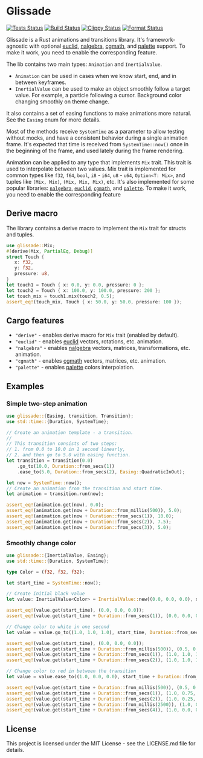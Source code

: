 # Glissade

[![Tests Status](https://github.com/monkin/glissade/actions/workflows/tests.yml/badge.svg)](https://github.com/monkin/glissade/actions/workflows/tests.yml)
[![Build Status](https://github.com/monkin/glissade/actions/workflows/build.yml/badge.svg)](https://github.com/monkin/glissade/actions/workflows/build.yml)
[![Clippy Status](https://github.com/monkin/glissade/actions/workflows/clippy.yml/badge.svg)](https://github.com/monkin/glissade/actions/workflows/clippy.yml)
[![Format Status](https://github.com/monkin/glissade/actions/workflows/format.yml/badge.svg)](https://github.com/monkin/glissade/actions/workflows/format.yml)

Glissade is a Rust animations and transitions library. It's framework-agnostic with optional
[euclid](https://crates.io/crates/euclid), [nalgebra](https://crates.io/crates/nalgebra),
[cgmath](https://crates.io/crates/cgmath), and [palette](https://crates.io/crates/palette) support.
To make it work, you need to enable the corresponding feature.

The lib contains two main types: `Animation` and `InertialValue`.
* `Animation` can be used in cases when we know start, end, and in between keyframes.
* `InertialValue` can be used to make an object smoothly follow a target value.
  For example, a particle following a cursor. Background color changing smoothly on theme change.

It also contains a set of easing functions to make animations more natural. See the `Easing` enum for more details.

Most of the methods receive `SystemTime` as a parameter to allow testing without mocks,
and have a consistent behavior during a single animation frame. It's expected that time is received
from `SystemTime::now()` once in the beginning of the frame, and used lately during the frame rendering.

Animation can be applied to any type that implements `Mix` trait. This trait is used to interpolate between two values.
Mix trait is implemented for common types like `f32`, `f64`, `bool`, `i8` - `i64`, `u8` - `u64`, `Option<T: Mix>`,
and tuples like `(Mix, Mix)`, `(Mix, Mix, Mix)`, etc. It's also implemented for some popular libraries:
[`nalgebra`](https://crates.io/crates/nalgebra), [`euclid`](https://crates.io/crates/euclid),
[`cgmath`](https://crates.io/crates/cgmath), and [`palette`](https://crates.io/crates/palette).
To make it work, you need to enable the corresponding feature

## Derive macro

The library contains a derive macro to implement the `Mix` trait for structs and tuples.

```rust
use glissade::Mix;
#[derive(Mix, PartialEq, Debug)]
struct Touch {
   x: f32,
   y: f32,
   pressure: u8,
}
let touch1 = Touch { x: 0.0, y: 0.0, pressure: 0 };
let touch2 = Touch { x: 100.0, y: 100.0, pressure: 200 };
let touch_mix = touch1.mix(touch2, 0.5);
assert_eq!(touch_mix, Touch { x: 50.0, y: 50.0, pressure: 100 });
```

## Cargo features

* `"derive"` - enables derive macro for `Mix` trait (enabled by default).
* `"euclid"` - enables [euclid](https://crates.io/crates/euclid) vectors, rotations, etc. animation.
* `"nalgebra"` - enables [nalgebra](https://crates.io/crates/nalgebra) vectors, matrices, transformations, etc. animation.
* `"cgmath"` - enables [cgmath](https://crates.io/crates/cgmath) vectors, matrices, etc. animation.
* `"palette"` - enables [palette](https://crates.io/crates/palette) colors interpolation.

## Examples

### Simple two-step animation

```rust
use glissade::{Easing, transition, Transition};
use std::time::{Duration, SystemTime};

// Create an animation template - a transition.
//
// This transition consists of two steps:
// 1. from 0.0 to 10.0 in 1 second linearly,
// 2. and then go to 5.0 with easing function.
let transition = transition(0.0)
    .go_to(10.0, Duration::from_secs(1))
    .ease_to(5.0, Duration::from_secs(2), Easing::QuadraticInOut);

let now = SystemTime::now();
// Create an animation from the transition and start time.
let animation = transition.run(now);

assert_eq!(animation.get(now), 0.0);
assert_eq!(animation.get(now + Duration::from_millis(500)), 5.0);
assert_eq!(animation.get(now + Duration::from_secs(1)), 10.0);
assert_eq!(animation.get(now + Duration::from_secs(2)), 7.5);
assert_eq!(animation.get(now + Duration::from_secs(3)), 5.0);
```

### Smoothly change color

```rust
use glissade::{InertialValue, Easing};
use std::time::{Duration, SystemTime};

type Color = (f32, f32, f32);

let start_time = SystemTime::now();

// Create initial black value
let value: InertialValue<Color> = InertialValue::new((0.0, 0.0, 0.0), start_time);

assert_eq!(value.get(start_time), (0.0, 0.0, 0.0));
assert_eq!(value.get(start_time + Duration::from_secs(1)), (0.0, 0.0, 0.0));

// Change color to white in one second
let value = value.go_to((1.0, 1.0, 1.0), start_time, Duration::from_secs(1));

assert_eq!(value.get(start_time), (0.0, 0.0, 0.0));
assert_eq!(value.get(start_time + Duration::from_millis(500)), (0.5, 0.5, 0.5));
assert_eq!(value.get(start_time + Duration::from_secs(1)), (1.0, 1.0, 1.0));
assert_eq!(value.get(start_time + Duration::from_secs(2)), (1.0, 1.0, 1.0));

// Change color to red in between the transition
let value = value.ease_to((1.0, 0.0, 0.0), start_time + Duration::from_millis(500), Duration::from_secs(2), Easing::Linear);

assert_eq!(value.get(start_time + Duration::from_millis(500)), (0.5, 0.5, 0.5));
assert_eq!(value.get(start_time + Duration::from_secs(1)), (1.0, 0.75, 0.75));
assert_eq!(value.get(start_time + Duration::from_secs(2)), (1.0, 0.25, 0.25));
assert_eq!(value.get(start_time + Duration::from_millis(2500)), (1.0, 0.0, 0.0));
assert_eq!(value.get(start_time + Duration::from_secs(4)), (1.0, 0.0, 0.0));
```

## License

This project is licensed under the MIT License - see the LICENSE.md file for details.
